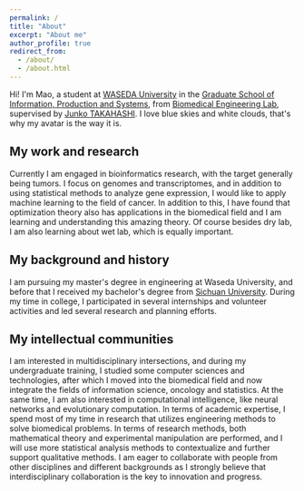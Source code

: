 ```yaml
---
permalink: /
title: "About"
excerpt: "About me"
author_profile: true
redirect_from: 
  - /about/
  - /about.html
---
```


Hi! I'm Mao, a student at [WASEDA University](https://www.waseda.jp/top/en/) in the [Graduate School of Information, Production and Systems](https://www.waseda.jp/fsci/gips/en/), from [Biomedical Engineering Lab](https://www.waseda.jp/fsci/gips/news-en/2023/07/03/25114/), supervised by [Junko TAKAHASHI](https://www.waseda.jp/fsci/gips/other-en/2021/04/01/20562/). I love blue skies and white clouds, that's why my avatar is the way it is.

## My work and research
Currently I am engaged in bioinformatics research, with the target generally being tumors. I focus on genomes and transcriptomes, and in addition to using statistical methods to analyze gene expression, I would like to apply machine learning to the field of cancer. In addition to this, I have found that optimization theory also has applications in the biomedical field and I am learning and understanding this amazing theory. Of course besides dry lab, I am also learning about wet lab, which is equally important.

## My background and history
I am pursuing my master's degree in engineering at Waseda University, and before that I received my bachelor's degree from [Sichuan University](https://en.scu.edu.cn/). During my time in college, I participated in several internships and volunteer activities and led several research and planning efforts.

## My intellectual communities
I am interested in multidisciplinary intersections, and during my undergraduate training, I studied some computer sciences and technologies, after which I moved into the biomedical field and now integrate the fields of information science, oncology and statistics. At the same time, I am also interested in computational intelligence, like neural networks and evolutionary computation. In terms of academic expertise, I spend most of my time in research that utilizes engineering methods to solve biomedical problems. In terms of research methods, both mathematical theory and experimental manipulation are performed, and I will use more statistical analysis methods to contextualize and further support qualitative methods. I am eager to collaborate with people from other disciplines and different backgrounds as I strongly believe that interdisciplinary collaboration is the key to innovation and progress.

